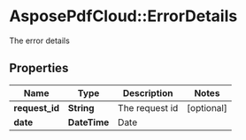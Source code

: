 ﻿# AsposePdfCloud::ErrorDetails
The error details

## Properties
Name | Type | Description | Notes
------------ | ------------- | ------------- | -------------
**request_id** | **String** | The request id | [optional] 
**date** | **DateTime** | Date | 


